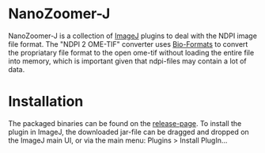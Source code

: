 # NanoZoomer-J

NanoZoomer-J is a collection of [ImageJ][imagej] plugins to deal with the 
NDPI image file format. 
The "NDPI 2 OME-TIF" converter uses [Bio-Formats][bf] to convert the propriatary 
file format to the open ome-tif without loading the entire file into memory, 
which is important given that ndpi-files may contain a lot of data.

# Installation

The packaged binaries can be found on the [release-page][release]. To install the plugin 
in ImageJ, the downloaded jar-file can be dragged and dropped on the ImageJ main UI, or via the 
main menu: Plugins > Install PlugIn... 

[imagej]: http://imagej.net
[bf]: http://www.openmicroscopy.org/site/products/bio-form…
[release]: https://github.com/Meyenhofer/NanoZoomer-J/releases